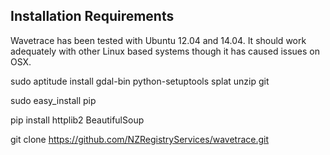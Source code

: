 
## Installation Requirements ##

Wavetrace has been tested with Ubuntu 12.04 and 14.04.  It should work adequately with other Linux based systems though it has caused issues on OSX.

sudo aptitude install gdal-bin python-setuptools splat unzip git

sudo easy_install pip

pip install httplib2 BeautifulSoup

git clone https://github.com/NZRegistryServices/wavetrace.git
